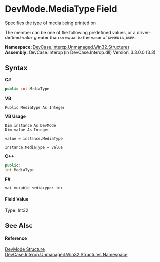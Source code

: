 # DevMode.MediaType Field
 

Specifies the type of media being printed on. 

 The member can be one of the following predefined values, or a driver-defined value greater than or equal to the value of `DMMEDIA_USER`.

**Namespace:**&nbsp;<a href="N_DevCase_Interop_Unmanaged_Win32_Structures">DevCase.Interop.Unmanaged.Win32.Structures</a><br />**Assembly:**&nbsp;DevCase.Interop (in DevCase.Interop.dll) Version: 3.3.0.0 (3.3)

## Syntax

**C#**<br />
``` C#
public int MediaType
```

**VB**<br />
``` VB
Public MediaType As Integer
```

**VB Usage**<br />
``` VB Usage
Dim instance As DevMode
Dim value As Integer

value = instance.MediaType

instance.MediaType = value
```

**C++**<br />
``` C++
public:
int MediaType
```

**F#**<br />
``` F#
val mutable MediaType: int
```


#### Field Value
Type: Int32

## See Also


#### Reference
<a href="T_DevCase_Interop_Unmanaged_Win32_Structures_DevMode">DevMode Structure</a><br /><a href="N_DevCase_Interop_Unmanaged_Win32_Structures">DevCase.Interop.Unmanaged.Win32.Structures Namespace</a><br />